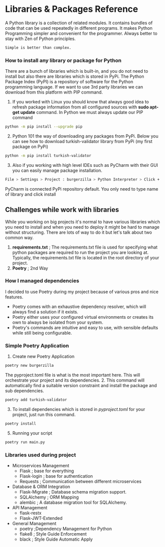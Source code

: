 # Libraries & Packages Reference

A Python library is a collection of related modules. It contains bundles of code that can be used repeatedly in different programs.
It makes Python Programming simpler and convenient for the programmer. Always better to stay with Zen of Python principles.
```txt
Simple is better than complex.
```
### How to install any library or package for Python
There are a bunch of libraries which is built-in, and you do not need to install but also there are libraries which is stored
in PyPi. The Python Package Index (PyPI) is a repository of software for the Python programming language.
If we want to use 3rd party libraries we can download from this platform with PIP command.
1. If you worked with Linux you should know that always good idea to refresh package information from all configured sources with **sudo apt-get update** command. In Python we must always update our PIP command
```bash
python -m pip install --upgrade pip
```
2. Python 101 the way of downloading any packages from PyPi. Below you can see how to download turkish-validator library from PyPi (my first package on PyPi)
```bash
python -m pip install turkish-validator
```
3. Also if you working with high level IDEs such as PyCharm with their GUI you can easily manage package installation.
```bash
File > Settings > Project : burgerzilla > Python Interpreter > Click + (plus)
```
PyCharm is connected PyPi repository default. You only need to type name of library and click install
## Challenges while work with libraries
While you working on big projects it's normal to have various libraries which you need to install and when you need to deploy it might be hard to manage without structuring.
There are lots of way to do it but let's talk about two common way.
1. **requirements.txt** ; The requirements.txt file is used for specifying what python packages are required to run the project you are looking at.  Typically, the requirements.txt file is located in the root directory of your project.
2. **Poetry** ; 2nd Way

### How I managed dependencies
I decided to use Poetry during my project because of various pros and nice features.
- Poetry comes with an exhaustive dependency resolver, which will always find a solution if it exists.
- Poetry either uses your configured virtual environments or creates its own to always be isolated from your system.
- Poetry's commands are intuitive and easy to use, with sensible defaults while still being configurable.

### Simple Poetry Application
1. Create new Poetry Application
```bash
poetry new burgerzilla
```
The pyproject.toml file is what is the most important here. This will orchestrate your project and its dependencies.
2. This command will automatically find a suitable version constraint and install the package and sub dependencies.
```bash
poetry add turkish-validator
```
3. To install dependencies which is stored in *pyproject.toml* for your project, just run this command.
```bash
poetry install
```
5. Running your script
```bash
poetry run main.py
```

### Libraries used during project
* Microservices Management
  * Flask ; base for everything
  * Flask-login ; base for authentication
  * Requests ; Communication between different microservices
* Database & ORM Integration
  * Flask-Migrate ; Database schema migration support.
  * SQLAlchemy ; ORM Mapping
  * alembic ; A database migration tool for SQLAlchemy.
* API Management
  * flask-restx
  * Flask-JWT-Extended
* General Management
  * poetry ;Dependency Management for Python
  * flake8 ; Style Guide Enforcement
  * black ; Style Guide Automatic Apply
